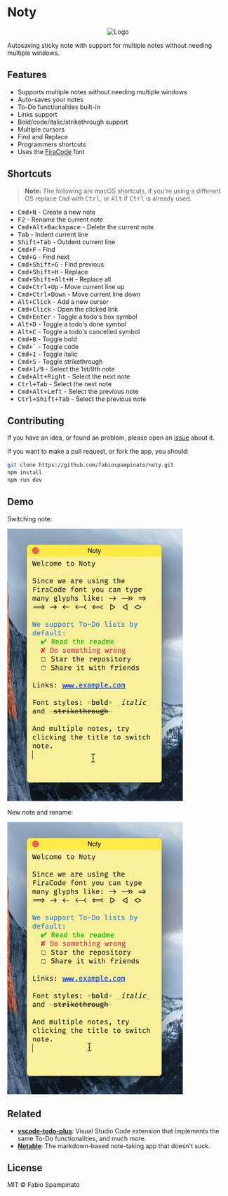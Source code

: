 
# Noty

<p align="center">
  <img src="resources/icon/icon.png" alt="Logo" width="128">
</p>

Autosaving sticky note with support for multiple notes without needing multiple windows.

## Features

- Supports multiple notes without needing multiple windows
- Auto-saves your notes
- To-Do functionalities built-in
- Links support
- Bold/code/italic/strikethrough support
- Multiple cursors
- Find and Replace
- Programmers shortcuts
- Uses the [FiraCode](https://github.com/tonsky/FiraCode) font

## Shortcuts

> **Note:** The following are macOS shortcuts, if you're using a different OS replace <kbd>Cmd</kbd> with <kbd>Ctrl</kbd>, or <kbd>Alt</kbd> if <kbd>Ctrl</kbd> is already used.

- <kbd>Cmd+N</kbd> - Create a new note
- <kbd>F2</kbd> - Rename the current note
- <kbd>Cmd+Alt+Backspace</kbd> - Delete the current note
- <kbd>Tab</kbd> - Indent current line
- <kbd>Shift+Tab</kbd> - Outdent current line
- <kbd>Cmd+F</kbd> - Find
- <kbd>Cmd+G</kbd> - Find next
- <kbd>Cmd+Shift+G</kbd> - Find previous
- <kbd>Cmd+Shift+H</kbd> - Replace
- <kbd>Cmd+Shift+Alt+H</kbd> - Replace all
- <kbd>Cmd+Ctrl+Up</kbd> - Move current line up
- <kbd>Cmd+Ctrl+Down</kbd> - Move current line down
- <kbd>Alt+Click</kbd> - Add a new cursor
- <kbd>Cmd+Click</kbd> - Open the clicked link
- <kbd>Cmd+Enter</kbd> - Toggle a todo's box symbol
- <kbd>Alt+D</kbd> - Toggle a todo's done symbol
- <kbd>Alt+C</kbd> - Toggle a todo's cancelled symbol
- <kbd>Cmd+B</kbd> - Toggle bold
- <kbd>Cmd+`</kbd> - Toggle code
- <kbd>Cmd+I</kbd> - Toggle italic
- <kbd>Cmd+S</kbd> - Toggle strikethrough
- <kbd>Cmd+1/9</kbd> - Select the 1st/9th note
- <kbd>Cmd+Alt+Right</kbd> - Select the next note
- <kbd>Ctrl+Tab</kbd> - Select the next note
- <kbd>Cmd+Alt+Left</kbd> - Select the previous note
- <kbd>Ctrl+Shift+Tab</kbd> - Select the previous note

## Contributing

If you have an idea, or found an problem, please open an [issue](https://github.com/fabiospampinato/noty/issues) about it.

If you want to make a pull request, or fork the app, you should:

```bash
git clone https://github.com/fabiospampinato/noty.git
npm install
npm run dev
```

## Demo

Switching note:

![Switching note](resources/demo/switching.gif)

New note and rename:

![New note and rename](resources/demo/creation.gif)

## Related

- **[vscode-todo-plus](https://marketplace.visualstudio.com/items?itemName=fabiospampinato.vscode-todo-plus)**: Visual Studio Code extension that implements the same To-Do functionalities, and much more.
- **[Notable](https://github.com/fabiospampinato/notable)**: The markdown-based note-taking app that doesn't suck.

## License

MIT © Fabio Spampinato
